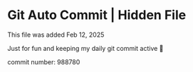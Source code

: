 # Git Auto Commit | Hidden File

This file was added Feb 12, 2025

Just for fun and keeping my daily git commit active 🤪

commit number: 988780
